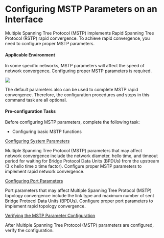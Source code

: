 Configuring MSTP Parameters on an Interface
===========================================

Multiple Spanning Tree Protocol (MSTP) implements Rapid Spanning Tree Protocol (RSTP) rapid convergence. To achieve rapid convergence, you need to configure proper MSTP parameters.

#### Applicable Environment

In some specific networks, MSTP parameters will affect the speed of network convergence. Configuring proper MSTP parameters is required.

![](../../../../public_sys-resources/note_3.0-en-us.png) 

The default parameters also can be used to complete MSTP rapid convergence. Therefore, the configuration procedures and steps in this command task are all optional.



#### Pre-configuration Tasks

Before configuring MSTP parameters, complete the following task:

* Configuring basic MSTP functions


[Configuring System Parameters](../../../../software/nev8r10_vrpv8r16/user/vrp/dc_vrp_mstp_cfg_0023.html)

Multiple Spanning Tree Protocol (MSTP) parameters that may affect network convergence include the network diameter, hello time, and timeout period for waiting for Bridge Protocol Data Units (BPDUs) from the upstream (3 x hello time x time factor). Configure proper MSTP parameters to implement rapid network convergence.

[Configuring Port Parameters](../../../../software/nev8r10_vrpv8r16/user/vrp/dc_vrp_mstp_cfg_0024.html)

Port parameters that may affect Multiple Spanning Tree Protocol (MSTP) topology convergence include the link type and maximum number of sent Bridge Protocol Data Units (BPDUs). Configure proper port parameters to implement rapid topology convergence.

[Verifying the MSTP Parameter Configuration](../../../../software/nev8r10_vrpv8r16/user/vrp/dc_vrp_mstp_cfg_0025.html)

After Multiple Spanning Tree Protocol (MSTP) parameters are configured, verify the configuration.
